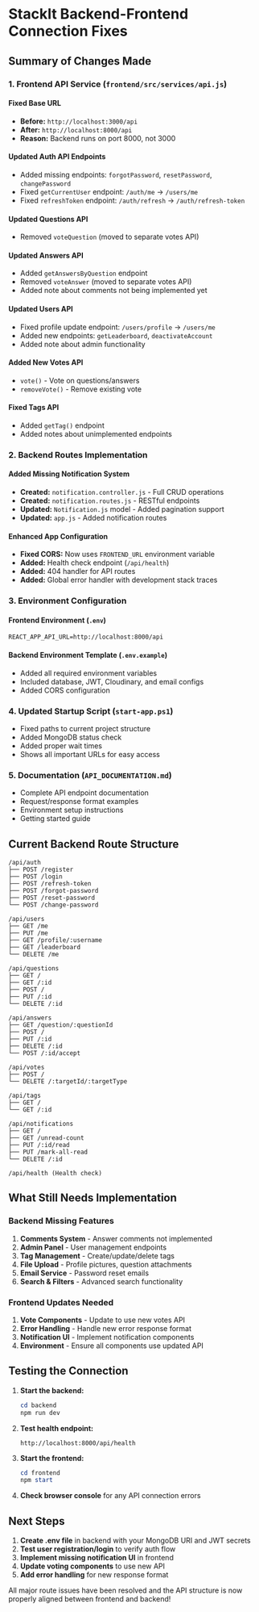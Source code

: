 # StackIt Backend-Frontend Connection Fixes

## Summary of Changes Made

### 1. Frontend API Service (`frontend/src/services/api.js`)

#### Fixed Base URL
- **Before:** `http://localhost:3000/api`
- **After:** `http://localhost:8000/api`
- **Reason:** Backend runs on port 8000, not 3000

#### Updated Auth API Endpoints
- Added missing endpoints: `forgotPassword`, `resetPassword`, `changePassword`
- Fixed `getCurrentUser` endpoint: `/auth/me` → `/users/me`
- Fixed `refreshToken` endpoint: `/auth/refresh` → `/auth/refresh-token`

#### Updated Questions API
- Removed `voteQuestion` (moved to separate votes API)

#### Updated Answers API
- Added `getAnswersByQuestion` endpoint
- Removed `voteAnswer` (moved to separate votes API)
- Added note about comments not being implemented yet

#### Updated Users API
- Fixed profile update endpoint: `/users/profile` → `/users/me`
- Added new endpoints: `getLeaderboard`, `deactivateAccount`
- Added note about admin functionality

#### Added New Votes API
- `vote()` - Vote on questions/answers
- `removeVote()` - Remove existing vote

#### Fixed Tags API
- Added `getTag()` endpoint
- Added notes about unimplemented endpoints

### 2. Backend Routes Implementation

#### Added Missing Notification System
- **Created:** `notification.controller.js` - Full CRUD operations
- **Created:** `notification.routes.js` - RESTful endpoints
- **Updated:** `Notification.js` model - Added pagination support
- **Updated:** `app.js` - Added notification routes

#### Enhanced App Configuration
- **Fixed CORS:** Now uses `FRONTEND_URL` environment variable
- **Added:** Health check endpoint (`/api/health`)
- **Added:** 404 handler for API routes
- **Added:** Global error handler with development stack traces

### 3. Environment Configuration

#### Frontend Environment (`.env`)
```
REACT_APP_API_URL=http://localhost:8000/api
```

#### Backend Environment Template (`.env.example`)
- Added all required environment variables
- Included database, JWT, Cloudinary, and email configs
- Added CORS configuration

### 4. Updated Startup Script (`start-app.ps1`)
- Fixed paths to current project structure
- Added MongoDB status check
- Added proper wait times
- Shows all important URLs for easy access

### 5. Documentation (`API_DOCUMENTATION.md`)
- Complete API endpoint documentation
- Request/response format examples
- Environment setup instructions
- Getting started guide

## Current Backend Route Structure

```
/api/auth
├── POST /register
├── POST /login
├── POST /refresh-token
├── POST /forgot-password
├── POST /reset-password
└── POST /change-password

/api/users
├── GET /me
├── PUT /me
├── GET /profile/:username
├── GET /leaderboard
└── DELETE /me

/api/questions
├── GET /
├── GET /:id
├── POST /
├── PUT /:id
└── DELETE /:id

/api/answers
├── GET /question/:questionId
├── POST /
├── PUT /:id
├── DELETE /:id
└── POST /:id/accept

/api/votes
├── POST /
└── DELETE /:targetId/:targetType

/api/tags
├── GET /
└── GET /:id

/api/notifications
├── GET /
├── GET /unread-count
├── PUT /:id/read
├── PUT /mark-all-read
└── DELETE /:id

/api/health (Health check)
```

## What Still Needs Implementation

### Backend Missing Features
1. **Comments System** - Answer comments not implemented
2. **Admin Panel** - User management endpoints
3. **Tag Management** - Create/update/delete tags
4. **File Upload** - Profile pictures, question attachments
5. **Email Service** - Password reset emails
6. **Search & Filters** - Advanced search functionality

### Frontend Updates Needed
1. **Vote Components** - Update to use new votes API
2. **Error Handling** - Handle new error response format
3. **Notification UI** - Implement notification components
4. **Environment** - Ensure all components use updated API

## Testing the Connection

1. **Start the backend:**
   ```powershell
   cd backend
   npm run dev
   ```

2. **Test health endpoint:**
   ```
   http://localhost:8000/api/health
   ```

3. **Start the frontend:**
   ```powershell
   cd frontend
   npm start
   ```

4. **Check browser console** for any API connection errors

## Next Steps

1. **Create .env file** in backend with your MongoDB URI and JWT secrets
2. **Test user registration/login** to verify auth flow
3. **Implement missing notification UI** in frontend
4. **Update voting components** to use new API
5. **Add error handling** for new response format

All major route issues have been resolved and the API structure is now properly aligned between frontend and backend!
